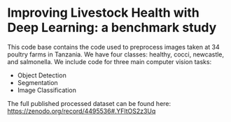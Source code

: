 # Improving Livestock Health with Deep Learning: a benchmark study

This code base contains the code used to preprocess images taken at 34 poultry farms in Tanzania. We have four classes: healthy, cocci, newcastle, and salmonella. We include code for three main computer vision tasks: 

- Object Detection 
- Segmentation 
- Image Classification


The full published processed dataset can be found here: https://zenodo.org/record/4495536#.YFltOS2z3Uq
